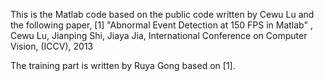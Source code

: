 This is the Matlab code based on the public code written by Cewu Lu and the following paper,
	 [1] "Abnormal Event Detection at 150 FPS in Matlab" , Cewu Lu, Jianping Shi, Jiaya Jia, 
	 International Conference on Computer Vision, (ICCV), 2013

The training part is written by Ruya Gong based on [1].
